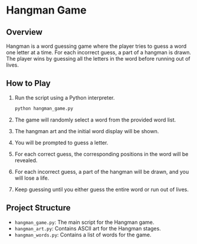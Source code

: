 # Hangman Game

## Overview

Hangman is a word guessing game where the player tries to guess a word one letter at a time. For each incorrect guess, a part of a hangman is drawn. The player wins by guessing all the letters in the word before running out of lives.

## How to Play

1. Run the script using a Python interpreter.

    ```bash
    python hangman_game.py
    ```

2. The game will randomly select a word from the provided word list.

3. The hangman art and the initial word display will be shown.

4. You will be prompted to guess a letter.

5. For each correct guess, the corresponding positions in the word will be revealed.

6. For each incorrect guess, a part of the hangman will be drawn, and you will lose a life.

7. Keep guessing until you either guess the entire word or run out of lives.


## Project Structure

- `hangman_game.py`: The main script for the Hangman game.
- `hangman_art.py`: Contains ASCII art for the Hangman stages.
- `hangman_words.py`: Contains a list of words for the game.
